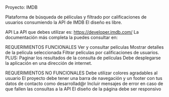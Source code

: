Proyecto: IMDB

Plataforma de búsqueda de péliculas y filtrado por calificaciones de usuarios consumiendo la API de IMDB
El diseño es libre.

API
La API que debes utilizar es:
https://developer.imdb.com/
La documentación más completa la puedes consultar en:

REQUERIMIENTOS FUNCIONALES
Ver y consultar películas
Mostrar detalles de la película seleccionada
Filtrar películas por calificaciones de usuarios.
PLUS: Paginar los resultados de la consulta de películas
Debe desplegarse la aplicación en una dirección de internet.

REQUERIMIENTOS NO FUNCIONALES
Debe utilizar colores agradables al usuario
El proyecto debe tener una barra de navegación y un footer con tus datos de contacto como desarrollad@r
Incluir mensajes de error en caso de que fallen las consultas a la API
El diseño de la página debe ser responsivo

